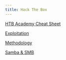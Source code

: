 ```yaml
---
title: Hack The Box
---
```


[HTB Academy Cheat Sheet](./Cheat-Sheet)

[Exploitation](./Exploitation)

[Methodology](./Methodology)

[Samba & SMB](./smb)
